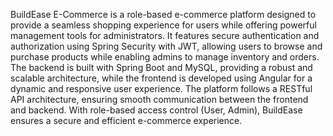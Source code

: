 BuildEase E-Commerce is a role-based e-commerce platform designed to provide a seamless shopping experience for users while offering powerful management tools for administrators. It features secure authentication and authorization using Spring Security with JWT, allowing users to browse and purchase products while enabling admins to manage inventory and orders. The backend is built with Spring Boot and MySQL, providing a robust and scalable architecture, while the frontend is developed using Angular for a dynamic and responsive user experience. The platform follows a RESTful API architecture, ensuring smooth communication between the frontend and backend. With role-based access control (User, Admin), BuildEase ensures a secure and efficient e-commerce experience.


